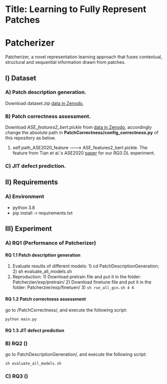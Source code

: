 # Title: Learning to Fully Represent Patches

Patcherizer
=======
Patcherizer, a novel representation learning approach that fuses contextual, structural and sequential information drawn from patches.

## Ⅰ) Dataset

### A) Patch description generation.
 Download dataset.zip [data in Zenodo](https://zenodo.org/record/7317318#.Y3H9jezMLYI "Dataset for Patch Description Generation"), 

### B) Patch correctness assessment. 
  Download _ASE_features2_bert.pickle_ from [data in Zenodo](https://zenodo.org/record/7029808#.YwuKF2QzZb8 "Dataset for Quatrain"), 
  accordingly change the absolute path in **PatchCorrectness/config_correctness.py** of this repository as below.
  1. self.path_ASE2020_feature ---> ASE_features2_bert.pickle. The feature from Tian et al.'s ASE2020 [paper](https://ieeexplore.ieee.org/abstract/document/9286101) for our RQ3 DL experiment. 

### C) JIT defect prediction.

## Ⅱ) Requirements
### A) Environment 
  * python 3.8
  * pip install -r requirements.txt

## Ⅲ) Experiment

[//]: # (To obtain the experimental results of our paper, execute `run.py` with the following parameters:)

### A) RQ1 (Performance of Patcherizer)
#### RQ 1.1 Patch description generation
  1. Evaluate results of different models: 
    1) cd PatchDescriptionGeneration; 
    2) sh evaluate_all_models.sh
  2. Reproduction:
    1) Download pretrain file and put it in the folder: Patcherzier/exp/pretrain/
    2) Download finetune file and put it in the folder: Patcherzier/exp/finetuen/
    3) 
    ```
    sh run_all_gcn.sh 4 6
    ```


#### RQ 1.2 Patch correctness assessment
go to /PatchCorrectness/, and execute the following script:
```
python main.py
```
#### RQ 1.3 JIT defect prediction


### B) RQ2 ()
go to PatchDescriptionGeneration/, and execute the following script:
```
sh evaluate_all_models.sh
```

### C) RQ3 ()
